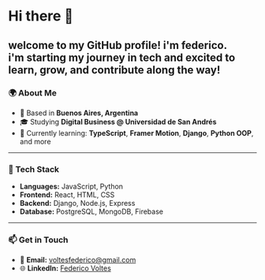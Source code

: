 # Hi there 👋  

welcome to my GitHub profile! i'm federico.  
i'm starting my journey in tech and excited to learn, grow, and contribute along the way!
---

### 🌍 About Me  
- 📍 Based in **Buenos Aires, Argentina**  
- 🎓 Studying **Digital Business @ Universidad de San Andrés**  
- 🍵 Currently learning: **TypeScript**, **Framer Motion**, **Django**, **Python OOP**, and more  

---

### 🧰 Tech Stack  
- **Languages:** JavaScript, Python  
- **Frontend:** React, HTML, CSS  
- **Backend:** Django, Node.js, Express  
- **Database:** PostgreSQL, MongoDB, Firebase  

---

### 📫 Get in Touch  
- 📧 **Email:** voltesfederico@gmail.com  
- 🌐 **LinkedIn:** [Federico Voltes](https://www.linkedin.com/in/federico-voltes/)  
